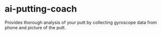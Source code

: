 # ai-putting-coach
Provides thorough analysis of your putt by collecting gyroscope data from phone and picture of the putt.
